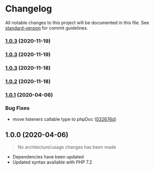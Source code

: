 # Changelog

All notable changes to this project will be documented in this file. See [standard-version](https://github.com/conventional-changelog/standard-version) for commit guidelines.

### [1.0.3](https://github.com/dansmaculotte/paypal-ipn-listener/compare/v1.0.2...v1.0.3) (2020-11-19)

### [1.0.3](https://github.com/dansmaculotte/paypal-ipn-listener/compare/v1.0.2...v1.0.3) (2020-11-19)

### [1.0.3](https://github.com/dansmaculotte/paypal-ipn-listener/compare/v1.0.2...v1.0.3) (2020-11-18)

### [1.0.2](https://github.com/dansmaculotte/paypal-ipn-listener/compare/v1.0.1...v1.0.2) (2020-11-18)

### [1.0.1](https://github.com/dansmaculotte/paypal-ipn-listener/compare/v1.0.0...v1.0.1) (2020-04-06)


### Bug Fixes

* move listeners callable type to phpDoc ([032676d](https://github.com/dansmaculotte/paypal-ipn-listener/commit/032676d7caef0417b4fd9693ba5daa8e6013610c))

## 1.0.0 (2020-04-06)

> No architecture/usage changes has been made

- Dependencies have been updated
- Updated syntax available with PHP 7.2
